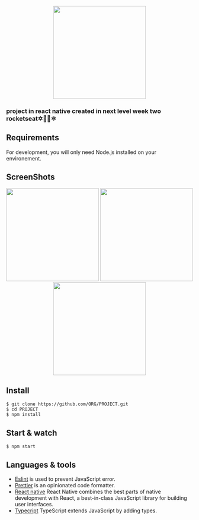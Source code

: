 <p align='center'>
<img src='https://user-images.githubusercontent.com/52014318/90334864-f79c4400-dfa6-11ea-8a9d-525b4f76b45d.png' width='250' />
</ p>

### project in react native created in next level week two rocketseat✡️💜👾⚛

## Requirements

For development, you will only need Node.js installed on your environement.

## ScreenShots

<p align='center'>
<img src='https://user-images.githubusercontent.com/52014318/90334787-6cbb4980-dfa6-11ea-9630-84d9f08488e5.jpg' width='250' />
<img src='https://user-images.githubusercontent.com/52014318/90182386-45873100-dd88-11ea-9c6b-591b0d15691e.gif' width='250' />
<img src='https://user-images.githubusercontent.com/52014318/90182538-81ba9180-dd88-11ea-9140-de4532035804.gif' width='250' />
</ p>

## Install

    $ git clone https://github.com/ORG/PROJECT.git
    $ cd PROJECT
    $ npm install


## Start & watch

    $ npm start

## Languages & tools

- [Eslint](https://eslint.org/) is used to prevent JavaScript error.
- [Prettier](https://prettier.io/docs/en/index.html) is an opinionated code formatter.
- [React native](https://reactnative.dev) React Native combines the best parts of native development with React, a best-in-class JavaScript library for building user interfaces.
- [Typecript](https://www.typescriptlang.org/) TypeScript extends JavaScript by adding types.


